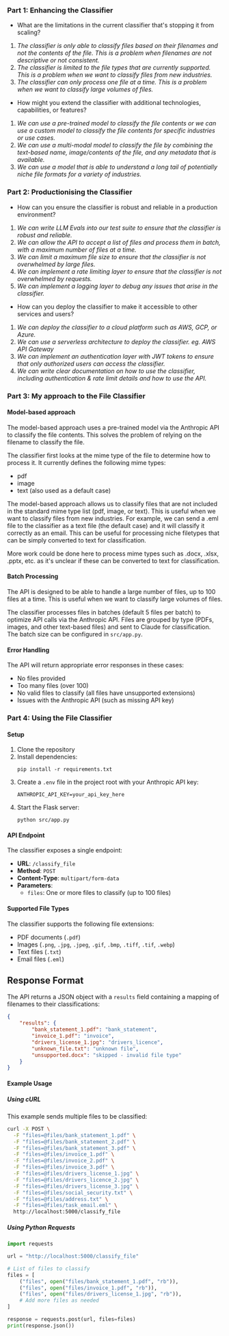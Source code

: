 ### Part 1: Enhancing the Classifier

- What are the limitations in the current classifier that's stopping it from scaling?

1. _The classifier is only able to classify files based on their filenames and not the contents of the file. This is a problem when filenames are not descriptive or not consistent._
2. _The classifier is limited to the file types that are currently supported. This is a problem when we want to classify files from new industries._
3. _The classifier can only process one file at a time. This is a problem when we want to classify large volumes of files._

- How might you extend the classifier with additional technologies, capabilities, or features?

1. _We can use a pre-trained model to classify the file contents or we can use a custom model to classify the file contents for specific industries or use cases._
2. _We can use a multi-modal model to classify the file by combining the text-based name, image/contents of the file, and any metadata that is available._
3. _We can use a model that is able to understand a long tail of potentially niche file formats for a variety of industries._

### Part 2: Productionising the Classifier 

- How can you ensure the classifier is robust and reliable in a production environment?

1. _We can write LLM Evals into our test suite to ensure that the classifier is robust and reliable._
2. _We can allow the API to accept a list of files and process them in batch, with a maximum number of files at a time._
3. _We can limit a maximum file size to ensure that the classifier is not overwhelmed by large files._
4. _We can implement a rate limiting layer to ensure that the classifier is not overwhelmed by requests._
5. _We can implement a logging layer to debug any issues that arise in the classifier._

- How can you deploy the classifier to make it accessible to other services and users?
1. _We can deploy the classifier to a cloud platform such as AWS, GCP, or Azure._
2. _We can use a serverless architecture to deploy the classifier. eg. AWS API Gateway_
3. _We can implement an authentication layer with JWT tokens to ensure that only authorized users can access the classifier._
4. _We can write clear documentation on how to use the classifier, including authentication & rate limit details and how to use the API._

### Part 3: My approach to the File Classifier

#### Model-based approach

The model-based approach uses a pre-trained model via the Anthropic API to classify the file contents. This solves the problem of relying on the filename to classify the file.

The classifier first looks at the mime type of the file to determine how to process it. It currently defines the following mime types:

- pdf
- image
- text (also used as a default case)

The model-based approach allows us to classify files that are not included in the standard mime type list (pdf, image, or text). This is useful when we want to classify files from new industries. For example, we can send a .eml file to the classifier as a text file (the default case) and it will classify it correctly as an email. This can be useful for processing niche filetypes that can be simply converted to text for classification.

More work could be done here to process mime types such as .docx, .xlsx, .pptx, etc. as it's unclear if these can be converted to text for classification.

#### Batch Processing

The API is designed to be able to handle a large number of files, up to 100 files at a time. This is useful when we want to classify large volumes of files.

The classifier processes files in batches (default 5 files per batch) to optimize API calls via the Anthropic API. Files are grouped by type (PDFs, images, and other text-based files) and sent to Claude for classification. The batch size can be configured in `src/app.py`.

#### Error Handling

The API will return appropriate error responses in these cases:
- No files provided
- Too many files (over 100)
- No valid files to classify (all files have unsupported extensions)
- Issues with the Anthropic API (such as missing API key)

### Part 4: Using the File Classifier

#### Setup

1. Clone the repository
2. Install dependencies:
   ```
   pip install -r requirements.txt
   ```
3. Create a `.env` file in the project root with your Anthropic API key:
   ```
   ANTHROPIC_API_KEY=your_api_key_here
   ```
4. Start the Flask server:
   ```
   python src/app.py
   ```

#### API Endpoint

The classifier exposes a single endpoint:

- **URL**: `/classify_file`
- **Method**: `POST`
- **Content-Type**: `multipart/form-data`
- **Parameters**: 
  - `files`: One or more files to classify (up to 100 files)

#### Supported File Types

The classifier supports the following file extensions:
- PDF documents (`.pdf`)
- Images (`.png`, `.jpg`, `.jpeg`, `.gif`, `.bmp`, `.tiff`, `.tif`, `.webp`)
- Text files (`.txt`)
- Email files (`.eml`)
## Response Format

The API returns a JSON object with a `results` field containing a mapping of filenames to their classifications:

```json
{
    "results": {
        "bank_statement_1.pdf": "bank_statement",
        "invoice_1.pdf": "invoice",
        "drivers_license_1.jpg": "drivers_licence",
        "unknown_file.txt": "unknown file",
        "unsupported.docx": "skipped - invalid file type"
    }
}
```

#### Example Usage

##### Using cURL

This example sends multiple files to be classified:

```bash
curl -X POST \
  -F "files=@files/bank_statement_1.pdf" \
  -F "files=@files/bank_statement_2.pdf" \
  -F "files=@files/bank_statement_3.pdf" \
  -F "files=@files/invoice_1.pdf" \
  -F "files=@files/invoice_2.pdf" \
  -F "files=@files/invoice_3.pdf" \
  -F "files=@files/drivers_license_1.jpg" \
  -F "files=@files/drivers_licence_2.jpg" \
  -F "files=@files/drivers_license_3.jpg" \
  -F "files=@files/social_security.txt" \
  -F "files=@files/address.txt" \
  -F "files=@files/task_email.eml" \
  http://localhost:5000/classify_file
```

##### Using Python Requests

```python
import requests

url = "http://localhost:5000/classify_file"

# List of files to classify
files = [
    ("files", open("files/bank_statement_1.pdf", "rb")),
    ("files", open("files/invoice_1.pdf", "rb")),
    ("files", open("files/drivers_license_1.jpg", "rb")),
    # Add more files as needed
]

response = requests.post(url, files=files)
print(response.json())
```
